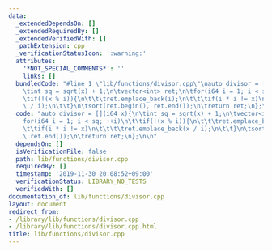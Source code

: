 ```yaml
---
data:
  _extendedDependsOn: []
  _extendedRequiredBy: []
  _extendedVerifiedWith: []
  _pathExtension: cpp
  _verificationStatusIcon: ':warning:'
  attributes:
    '*NOT_SPECIAL_COMMENTS*': ''
    links: []
  bundledCode: "#line 1 \"lib/functions/divisor.cpp\"\nauto divisor = [](i64 x){\n\
    \tint sq = sqrt(x) + 1;\n\tvector<int> ret;\n\tfor(i64 i = 1; i < sq; ++i)\n\t\
    \tif(!(x % i)){\n\t\t\tret.emplace_back(i);\n\t\t\tif(i * i != x)\n\t\t\t\tret.emplace_back(x\
    \ / i);\n\t\t}\n\tsort(ret.begin(), ret.end());\n\treturn ret;\n};\n\n"
  code: "auto divisor = [](i64 x){\n\tint sq = sqrt(x) + 1;\n\tvector<int> ret;\n\t\
    for(i64 i = 1; i < sq; ++i)\n\t\tif(!(x % i)){\n\t\t\tret.emplace_back(i);\n\t\
    \t\tif(i * i != x)\n\t\t\t\tret.emplace_back(x / i);\n\t\t}\n\tsort(ret.begin(),\
    \ ret.end());\n\treturn ret;\n};\n\n"
  dependsOn: []
  isVerificationFile: false
  path: lib/functions/divisor.cpp
  requiredBy: []
  timestamp: '2019-11-30 20:08:52+09:00'
  verificationStatus: LIBRARY_NO_TESTS
  verifiedWith: []
documentation_of: lib/functions/divisor.cpp
layout: document
redirect_from:
- /library/lib/functions/divisor.cpp
- /library/lib/functions/divisor.cpp.html
title: lib/functions/divisor.cpp
---
```

